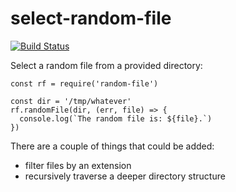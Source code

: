 select-random-file
==================

[![Build Status](https://travis-ci.org/jfix/npm-random-file.svg?branch=master)](https://travis-ci.org/jfix/npm-random-file)

Select a random file from a provided directory:

```
const rf = require('random-file')

const dir = '/tmp/whatever'
rf.randomFile(dir, (err, file) => {
  console.log(`The random file is: ${file}.`)
})
```

There are a couple of things that could be added:

* filter files by an extension
* recursively traverse a deeper directory structure
